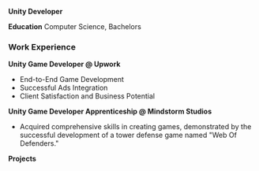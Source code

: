 **Unity Developer**

**Education**
Computer Science, Bachelors

### **Work Experience**

**Unity Game Developer @ Upwork**
 - End-to-End Game Development
 - Successful Ads Integration
 - Client Satisfaction and Business Potential 

**Unity Game Developer Apprenticeship @ Mindstorm Studios**
 - Acquired comprehensive skills in creating games, demonstrated by the successful development of a tower defense game named "Web Of Defenders."

**Projects**
